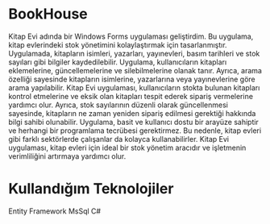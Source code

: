 # BookHouse
Kitap Evi adında bir Windows Forms uygulaması geliştirdim. Bu uygulama, kitap evlerindeki stok yönetimini kolaylaştırmak için tasarlanmıştır. 
Uygulamada, kitapların isimleri, yazarları, yayınevleri, basım tarihleri ve stok sayıları gibi bilgiler kaydedilebilir.
Uygulama, kullanıcıların kitapları eklemelerine, güncellemelerine ve silebilmelerine olanak tanır. Ayrıca, arama özelliği 
sayesinde kitapların isimlerine, yazarlarına veya yayınevlerine göre arama yapılabilir.
Kitap Evi uygulaması, kullanıcıların stokta bulunan kitapları kontrol etmelerine ve eksik olan kitapları tespit ederek sipariş vermelerine yardımcı olur. 
Ayrıca, stok sayılarının düzenli olarak güncellenmesi sayesinde, kitapların ne zaman yeniden sipariş edilmesi gerektiği hakkında bilgi sahibi olunabilir.
Uygulama, basit ve kullanıcı dostu bir arayüze sahiptir ve herhangi bir programlama tecrübesi gerektirmez. 
Bu nedenle, kitap evleri gibi farklı sektörlerde çalışanlar da kolayca kullanabilirler.
Kitap Evi uygulaması, kitap evleri için ideal bir stok yönetim aracıdır ve işletmenin verimliliğini artırmaya yardımcı olur.

# Kullandığım Teknolojiler
Entity Framework
MsSql
C#


